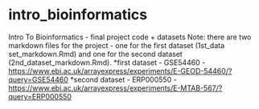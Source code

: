 # intro_bioinformatics
Intro To Bioinformatics - final project code + datasets
Note: there are two markdown files for the project - one for the first dataset (1st_data set_markdown.Rmd) and one for the second dataset (2nd_dataset_markdown.Rmd).
*first dataset - GSE54460 - https://www.ebi.ac.uk/arrayexpress/experiments/E-GEOD-54460/?query=GSE54460
*second dataset - ERP000550 - https://www.ebi.ac.uk/arrayexpress/experiments/E-MTAB-567/?query=ERP000550
